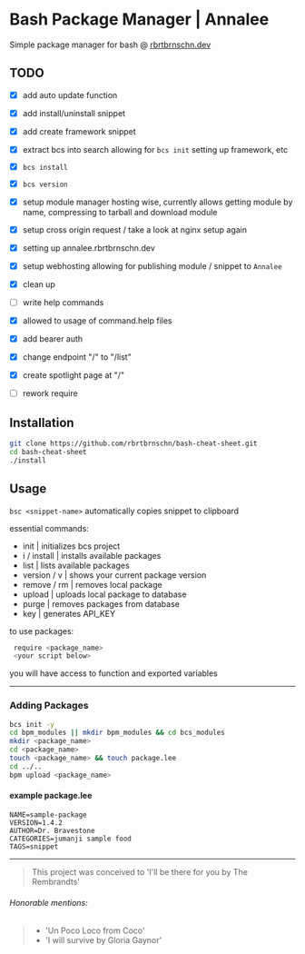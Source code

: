 # Bash Package Manager | Annalee
Simple package manager for bash @ [rbrtbrnschn.dev](https://annalee.rbrtbrnschn.dev)
## TODO

* [X] add auto update function

* [X] add install/uninstall snippet

* [X] add create framework snippet

* [X] extract bcs into search allowing for `bcs init` setting up framework, etc

* [X] `bcs install`

* [X] `bcs version`

* [X] setup module manager hosting wise, currently allows getting module by name, compressing to tarball and download module

* [X] setup cross origin request / take a look at nginx setup again

* [X] setting up annalee.rbrtbrnschn.dev

* [X] setup webhosting allowing for publishing module / snippet to `Annalee`

* [X] clean up

* [ ] write help commands

* [X] allowed to usage of command.help files

* [X] add bearer auth

* [X] change endpoint "/" to "/list" 

* [X] create spotlight page at "/" 

* [ ] rework require

## Installation
```bash
git clone https://github.com/rbrtbrnschn/bash-cheat-sheet.git
cd bash-cheat-sheet
./install
```

## Usage
`bsc <snippet-name>` automatically copies snippet to clipboard

essential commands:
  - init          | initializes bcs project
  - i / install   | installs available packages
  - list          | lists available packages
  - version / v   | shows your current package version
  - remove / rm   | removes local package
  - upload        | uploads local package to database
  - purge         | removes packages from database
  - key           | generates API_KEY
  
  to use packages:
  ```bash
   require <package_name>
   <your script below>
  ```
  you will have access to function and exported variables
  
<hr/>

### Adding Packages
```bash
bcs init -y
cd bpm_modules || mkdir bpm_modules && cd bcs_modules
mkdir <package_name>
cd <package_name>
touch <package_name> && touch package.lee
cd ../..
bpm upload <package_name>
```

#### example package.lee

```
NAME=sample-package
VERSION=1.4.2
AUTHOR=Dr. Bravestone
CATEGORIES=jumanji sample food
TAGS=snippet
```

<hr/> 


> This project was conceived to 'I'll be there for you by The Rembrandts'

###### Honorable mentions: 

> - 'Un Poco Loco from Coco'
> - 'I will survive by Gloria Gaynor'
